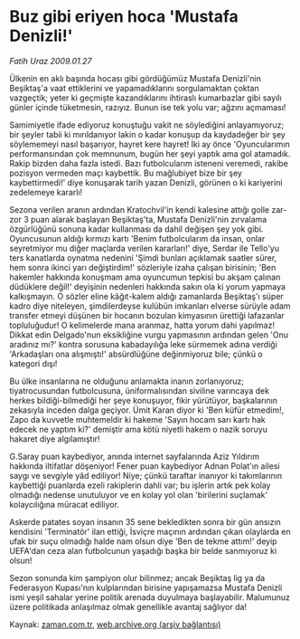 # Buz gibi eriyen hoca 'Mustafa Denizli!'

*Fatih Uraz 2009.01.27*

<tr><td class="metin" colspan="2" style="padding-top: 20px; padding-left: 5px; padding-right: 10px;">Ülkenin en aklı başında hocası gibi gördüğümüz Mustafa Denizli'nin Beşiktaş'a vaat ettiklerini ve yapamadıklarını sorgulamaktan çoktan vazgeçtik; yeter ki geçmişte kazandıklarını ihtiraslı kumarbazlar gibi sayılı günler içinde tüketmesin, razıyız. Bunun ise tek yolu var; ağzını açmaması!</td></tr><tr><td class="metin" colspan="2" style="padding-top: 20px; padding-left: 5px; padding-right: 10px;"><p>Samimiyetle ifade ediyoruz konuştuğu vakit ne söylediğini anlayamıyoruz; bir şeyler tabii ki mırıldanıyor lakin o kadar konuşup da kaydadeğer bir şey söylememeyi nasıl başarıyor, hayret kere hayret! İki ay önce 'Oyuncularımın performansından çok memnunum, bugün her şeyi yaptık ama gol atamadık. Rakip bizden daha fazla istedi. Bazı futbolcularım isteneni veremedi, rakibe pozisyon vermeden maçı kaybettik. Bu mağlubiyet bize bir şey kaybettirmedi!' diye konuşarak tarih yazan Denizli, görünen o ki kariyerini zedelemeye kararlı!
<p>Sezona verilen aranın ardından Kratochvil'in kendi kalesine attığı golle zar-zor 3 puan alarak başlayan Beşiktaş'ta, Mustafa Denizli'nin zırvalama özgürlüğünü sonuna kadar kullanması da dahil değişen şey yok gibi. Oyuncusunun aldığı kırmızı kartı 'Benim futbolcularım da insan, onlar seyretmiyor mu diğer maçlarda verilen kararları!' diye, Serdar ile Tello'yu ters kanatlarda oynatma nedenini 'Şimdi bunları açıklamak saatler sürer, hem sonra ikinci yarı değiştirdim!' sözleriyle izaha çalışan birisinin; 'Ben hakemler hakkında konuşmam ama oyuncumun tepkisi bu akşam çalınan düdüklere değil!' deyişinin nedenleri hakkında sakın ola ki yorum yapmaya kalkışmayın. O sözler eline kâğıt-kalem aldığı zamanlarda Beşiktaş'ı süper kadro diye niteleyen, şimdilerdeyse kulübün imkanları elverse sürüyle adam transfer etmeyi düşünen bir hocanın bozulan kimyasının ürettiği lafazanlar topluluğudur! O kelimelerde mana aranmaz, hatta yorum dahi yapılmaz! Dikkat edin Delgado'nun eksikliğine vurgu yapmasının ardından gelen 'Onu aradınız mı?' kontra sorusuna kabadayılığa leke sürmemek adına verdiği 'Arkadaşları ona alışmıştı!' absürdlüğüne değinmiyoruz bile; çünkü o kategori dışı!
<p>Bu ülke insanlarına ne olduğunu anlamakta inanın zorlanıyoruz; tiyatrocusundan futbolcusuna, üniformalısından siviline varıncaya dek herkes bildiği-bilmediği her şeye konuşuyor, fikir yürütüyor, başkalarının zekasıyla inceden dalga geçiyor. Ümit Karan diyor ki 'Ben küfür etmedim!, Zapo da kuvvetle muhtemeldir ki hakeme 'Sayın hocam sarı kartı hak edecek ne yaptım ki?' demiştir ama kötü niyetli hakem o nazik soruyu hakaret diye algılamıştır!
<p>G.Saray puan kaybediyor, anında internet sayfalarında Aziz Yıldırım hakkında iltifatlar döşeniyor! Fener puan kaybediyor Adnan Polat'ın ailesi saygı ve sevgiyle yâd ediliyor! Niye; çünkü taraftar inanıyor ki takımlarının kaybettiği puanlarda ezeli rakiplerin dahli var; bu işlerin artık pek kolay olmadığı nedense unutuluyor ve en kolay yol olan 'birilerini suçlamak' kolaycılığına müracat ediliyor.
<p>Askerde patates soyan insanın 35 sene bekledikten sonra bir gün ansızın kendisini 'Terminatör' ilan ettiği, İsviçre maçının ardından çıkan olaylarda en ufak bir suçu olmadığı halde nam olsun diye 'Ben de tekme attım!' deyip UEFA'dan ceza alan futbolcunun yaşadığı başka bir belde sanmıyoruz ki olsun! 
<p>Sezon sonunda kim şampiyon olur bilinmez; ancak Beşiktaş lig ya da Federasyon Kupası'nın kulplarından birisine yapışamazsa Mustafa Denizli ismi yeşil sahalar yerine politik arenada duyulmaya başlayabilir. Malumunuz üzere politikada anlaşılmaz olmak genellikle avantaj sağlıyor da!<br/></p></p></p></p></p></p></td></tr>

Kaynak: [zaman.com.tr](http://zaman.com.tr/yazar.do?yazino=808563), [web.archive.org (arşiv bağlantısı)](http://web.archive.org/web/20090130080753/http://zaman.com.tr:80/yazar.do?yazino=808563)

